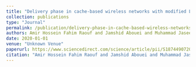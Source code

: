 ```yaml
---
title: "Delivery phase in cache-based wireless networks with modified LT codes"
collection: publications
type: "Journal"
permalink: /publication/delivery-phase-in-cache-based-wireless-networks-with-modified-lt-codes
authors: Amir Hossein Fahim Raouf and Jamshid Abouei and Muhammad Jaseemuddin and Murat Uysal
date: 2020-01-01
venue: "Unknown Venue"
paperurl: https://www.sciencedirect.com/science/article/pii/S1874490720302494
citation: "Amir Hossein Fahim Raouf and Jamshid Abouei and Muhammad Jaseemuddin and Murat Uysal, Unknown Venue, 2020"
---
```

